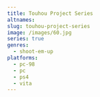 ```yaml
---
title: Touhou Project Series
altnames:
slug: touhou-project-series
image: /images/60.jpg
series: true
genres:
  - shoot-em-up
platforms:
  - pc-98
  - pc
  - ps4
  - vita
---
```


